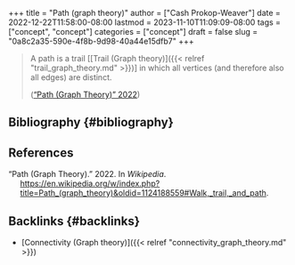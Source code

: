 +++
title = "Path (graph theory)"
author = ["Cash Prokop-Weaver"]
date = 2022-12-22T11:58:00-08:00
lastmod = 2023-11-10T11:09:09-08:00
tags = ["concept", "concept"]
categories = ["concept"]
draft = false
slug = "0a8c2a35-590e-4f8b-9d98-40a44e15dfb7"
+++

> A path is a trail [[Trail (Graph theory)]({{< relref "trail_graph_theory.md" >}})] in which all vertices (and therefore also all edges) are distinct.
>
> (<a href="#citeproc_bib_item_1">“Path (Graph Theory)” 2022</a>)


## Bibliography {#bibliography}

## References

<style>.csl-entry{text-indent: -1.5em; margin-left: 1.5em;}</style><div class="csl-bib-body">
  <div class="csl-entry"><a id="citeproc_bib_item_1"></a>“Path (Graph Theory).” 2022. In <i>Wikipedia</i>. <a href="https://en.wikipedia.org/w/index.php?title=Path_(graph_theory)&oldid=1124188559#Walk,_trail,_and_path">https://en.wikipedia.org/w/index.php?title=Path_(graph_theory)&#38;oldid=1124188559#Walk,_trail,_and_path</a>.</div>
</div>


## Backlinks {#backlinks}

-   [Connectivity (Graph theory)]({{< relref "connectivity_graph_theory.md" >}})
